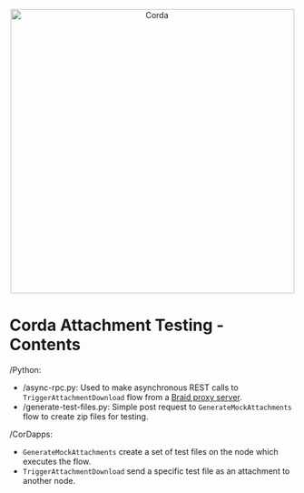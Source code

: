 <p align="center">
  <img src="https://www.corda.net/wp-content/uploads/2016/11/fg005_corda_b.png" alt="Corda" width="500">
</p>

# Corda Attachment Testing - Contents

/Python:
- /async-rpc.py:  Used to make asynchronous REST calls to ``TriggerAttachmentDownload`` flow from a <a href="https://gitlab.com/bluebank/braid/tree/master/braid-server">Braid proxy server</a>. 
- /generate-test-files.py: Simple post request to ``GenerateMockAttachments`` flow to create zip files for testing.

/CorDapps:
- ``GenerateMockAttachments`` create a set of test files on the node which executes the flow.
- ``TriggerAttachmentDownload`` send a specific test file as an attachment to another node.
